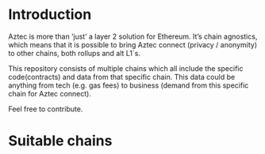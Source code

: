 # Introduction

Aztec is more than ‘just’ a layer 2 solution for Ethereum. It’s chain agnostics, which means that it is possible to bring Aztec connect (privacy / anonymity) to other chains, both rollups and alt L1´s.

This repository consists of multiple chains which all include the specific code(contracts) and data from that specific chain. This data could be anything from tech (e.g. gas fees) to business (demand from this specific chain for Aztec connect).

Feel free to contribute.

# Suitable chains
